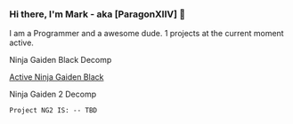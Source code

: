 ### Hi there, I'm Mark - aka [ParagonXIIV] 👋

I am a Programmer and a awesome dude.
1 projects at the current moment active.

Ninja Gaiden Black Decomp 

[Active Ninja Gaiden Black](https://github.com/ParagonXIIV/NinjaEngine/tree/main)

Ninja Gaiden 2 Decomp
      
    Project NG2 IS: -- TBD

